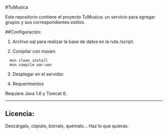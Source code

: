 #TuMusica

Este repositorio contiene el proyecto TuMusica: un servicio para agregar grupos y sus correspondientes estilos.

##Configuración:

1. Archivo sql para realizar la base de datos en la ruta /script.

2. Compilar con maven.

```
  mvn clean install
  mvn compile war:war
```

3. Desplegar en el servidor.

4. Requerimentos

Requiere Java 1.6 y Tomcat 6.

---

## Licencia:

Descárgalo, cópialo, bórralo, quémalo... Haz lo que quieras.